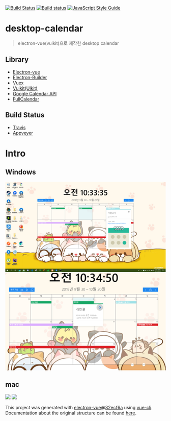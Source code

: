 [![Build Status](https://travis-ci.org/tbvjaos510/DesktopCalendar.svg?branch=master)](https://travis-ci.org/tbvjaos510/DesktopCalendar)
[![Build status](https://ci.appveyor.com/api/projects/status/l6kk9bgc2a2helch?svg=true)](https://ci.appveyor.com/project/tbvjaos510/desktopcalendar)
[![JavaScript Style Guide](https://img.shields.io/badge/code_style-standard-brightgreen.svg)](https://standardjs.com)

# desktop-calendar

> electron-vue(vuikit)으로 제작한 desktop calendar

## Library
* [Electron-vue](https://github.com/SimulatedGREG/electron-vue)
* [Electron-Builder](https://github.com/electron-userland/electron-builder)
* [Vuex](https://github.com/vuejs/vuex)
* [Vuikit](https://vuikit.js.org/)[(UIkit)](https://getuikit.com/)
* [Google Calendar API](https://developers.google.com/calendar/)
* [FullCalendar](https://fullcalendar.io/docs)

## Build Status
* [Travis](https://travis-ci.org/)
* [Appveyer](https://www.appveyor.com/)

# Intro
## Windows
<img src="intro/calendar.png" />
<img src="intro/calendar2.png" />

## mac
<img src="intro/calendar-mac.png"/>
<img src="intro/calendar-mac2.png"/>

This project was generated with [electron-vue](https://github.com/SimulatedGREG/electron-vue)@[32ecf6a](https://github.com/SimulatedGREG/electron-vue/tree/32ecf6aebd2e2c28ad2628f151697529e442e679) using [vue-cli](https://github.com/vuejs/vue-cli). Documentation about the original structure can be found [here](https://simulatedgreg.gitbooks.io/electron-vue/content/index.html).

